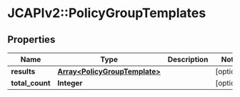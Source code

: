 # JCAPIv2::PolicyGroupTemplates

## Properties
Name | Type | Description | Notes
------------ | ------------- | ------------- | -------------
**results** | [**Array&lt;PolicyGroupTemplate&gt;**](PolicyGroupTemplate.md) |  | [optional] 
**total_count** | **Integer** |  | [optional] 

